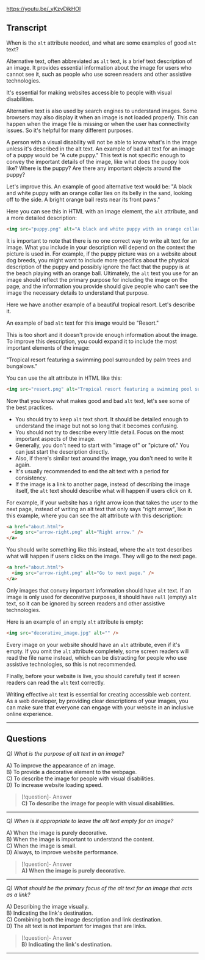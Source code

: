 https://youtu.be/_yKzvDikHOI

## Transcript
When is the `alt` attribute needed, and what are some examples of good `alt` text?

Alternative text, often abbreviated as `alt` text, is a brief text description of an image. It provides essential information about the image for users who cannot see it, such as people who use screen readers and other assistive technologies.

It's essential for making websites accessible to people with visual disabilities.

Alternative text is also used by search engines to understand images. Some browsers may also display it when an image is not loaded properly. This can happen when the image file is missing or when the user has connectivity issues. So it's helpful for many different purposes.

A person with a visual disability will not be able to know what's in the image unless it's described in the alt text. An example of bad alt text for an image of a puppy would be "A cute puppy." This text is not specific enough to convey the important details of the image, like what does the puppy look like? Where is the puppy? Are there any important objects around the puppy?

Let's improve this. An example of good alternative text would be: "A black and white puppy with an orange collar lies on its belly in the sand, looking off to the side. A bright orange ball rests near its front paws."

Here you can see this in HTML with an image element, the `alt` attribute, and a more detailed description:

```html
<img src="puppy.png" alt="A black and white puppy with an orange collar lies on its belly in the sand, looking off to the side. A bright orange ball rests near its front paws." />
```

It is important to note that there is no one correct way to write alt text for an image. What you include in your description will depend on the context the picture is used in. For example, if the puppy picture was on a website about dog breeds, you might want to include more specifics about the physical description of the puppy and possibly ignore the fact that the puppy is at the beach playing with an orange ball. Ultimately, the `alt` text you use for an image should reflect the primary purpose for including the image on the page, and the information you provide should give people who can't see the image the necessary details to understand that purpose.

Here we have another example of a beautiful tropical resort. Let's describe it.

An example of bad `alt` text for this image would be "Resort."

This is too short and it doesn't provide enough information about the image. To improve this description, you could expand it to include the most important elements of the image:

"Tropical resort featuring a swimming pool surrounded by palm trees and bungalows."

You can use the alt attribute in HTML like this:

```html
<img src="resort.png" alt="Tropical resort featuring a swimming pool surrounded by palm trees and bungalows." />
```

Now that you know what makes good and bad `alt` text, let's see some of the best practices.

*   You should try to keep `alt` text short. It should be detailed enough to understand the image but not so long that it becomes confusing.
*   You should not try to describe every little detail. Focus on the most important aspects of the image.
*   Generally, you don't need to start with "image of" or "picture of." You can just start the description directly.
*   Also, if there's similar text around the image, you don't need to write it again.
*   It's usually recommended to end the alt text with a period for consistency.
*   If the image is a link to another page, instead of describing the image itself, the `alt` text should describe what will happen if users click on it.

For example, if your website has a right arrow icon that takes the user to the next page, instead of writing an alt text that only says "right arrow", like in this example, where you can see the alt attribute with this description:

```html
<a href="about.html">
  <img src="arrow-right.png" alt="Right arrow." />
</a>
```

You should write something like this instead, where the `alt` text describes what will happen if users clicks on the image. They will go to the next page.

```html
<a href="about.html">
  <img src="arrow-right.png" alt="Go to next page." />
</a>
```

Only images that convey important information should have `alt` text. If an image is only used for decorative purposes, it should have `null` (empty) `alt` text, so it can be ignored by screen readers and other assistive technologies.

Here is an example of an empty `alt` attribute is empty:

```html
<img src="decorative_image.jpg" alt="" />
```

Every image on your website should have an `alt` attribute, even if it's empty. If you omit the `alt` attribute completely, some screen readers will read the file name instead, which can be distracting for people who use assistive technologies, so this is not recommended.

Finally, before your website is live, you should carefully test if screen readers can read the `alt` text correctly.

Writing effective `alt` text is essential for creating accessible web content. As a web developer, by providing clear descriptions of your images, you can make sure that everyone can engage with your website in an inclusive online experience.

---
## Questions
*Q) What is the purpose of alt text in an image?*

A) To improve the appearance of an image.  
B) To provide a decorative element to the webpage.  
C) To describe the image for people with visual disabilities.  
D) To increase website loading speed.  

> [!question]- Answer  
> **C) To describe the image for people with visual disabilities.**  

---

*Q) When is it appropriate to leave the alt text empty for an image?*

A) When the image is purely decorative.  
B) When the image is important to understand the content.  
C) When the image is small.  
D) Always, to improve website performance.  

> [!question]- Answer  
> **A) When the image is purely decorative.**  

---

*Q) What should be the primary focus of the alt text for an image that acts as a link?*

A) Describing the image visually.  
B) Indicating the link's destination.  
C) Combining both the image description and link destination.  
D) The alt text is not important for images that are links.  

> [!question]- Answer  
> **B) Indicating the link's destination.**  

---
